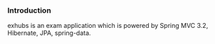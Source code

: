 ### Introduction

exhubs is an exam application which is powered by Spring MVC 3.2, Hibernate, JPA, spring-data. 
 
